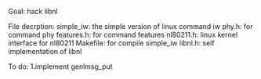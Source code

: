 Goal:
hack libnl

File decrption:
simple_iw: the simple version of linux command iw
phy.h: for command phy
features.h: for command features
nl80211.h: linux kernel interface for nl80211
Makefile: for compile simple_iw
libnl.h: self implementation of libnl


To do:
1.implement genlmsg_put
